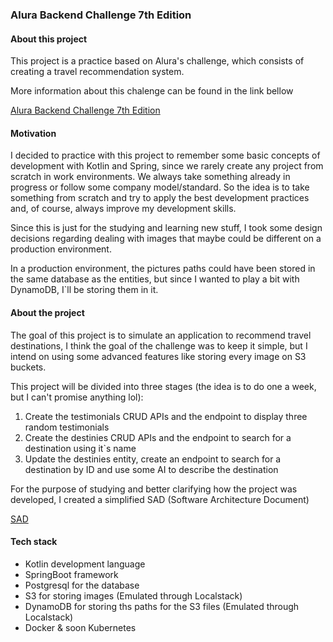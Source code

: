 ### Alura Backend Challenge 7th Edition

#### About this project

<p>
This project is a practice based on Alura's challenge, which consists of creating a travel recommendation system.
</p>  
<p>
More information about this chalenge can be found in the link bellow
</p>  

[Alura Backend Challenge 7th Edition](https://www.alura.com.br/challenges/back-end-7)

#### Motivation

<p>
I decided to practice with this project to remember some basic concepts of development with Kotlin and Spring, since we rarely create any project from scratch in work environments. We always take something already in progress or follow some company model/standard.  
So the idea is to take something from scratch and try to apply the best development practices and, of course, always improve my development skills.
</p>  

<p>
Since this is just for the studying and learning new stuff, I took some design decisions regarding dealing with images that maybe could be different on a production environment.
</p>
<p>
In a production environment, the pictures paths could have been stored in the same database as the entities, but since I wanted to play a bit with DynamoDB, I`ll be storing them in it.
</p>

#### About the project

<p>
The goal of this project is to simulate an application to recommend travel destinations, I think the goal of the challenge was to keep it simple, but I intend on using some advanced features like storing every image on S3 buckets.
</p>
<p>
This project will be divided into three stages (the idea is to do one a week, but I can't promise anything lol):

1. Create the testimonials CRUD APIs and the endpoint to display three random testimonials
2. Create the destinies CRUD APIs and the endpoint to search for a destination using it`s name
3. Update the destinies entity, create an endpoint to search for a destination by ID and use some AI to describe the
   destination
</p>

<p>
For the purpose of studying and better clarifying how the project was developed, I created a simplified SAD (Software Architecture Document)
</p>

[SAD](/docs/sad.md)

#### Tech stack

- Kotlin development language
- SpringBoot framework
- Postgresql for the database
- S3 for storing images (Emulated through Localstack)
- DynamoDB for storing ths paths for the S3 files (Emulated through Localstack)
- Docker & soon Kubernetes